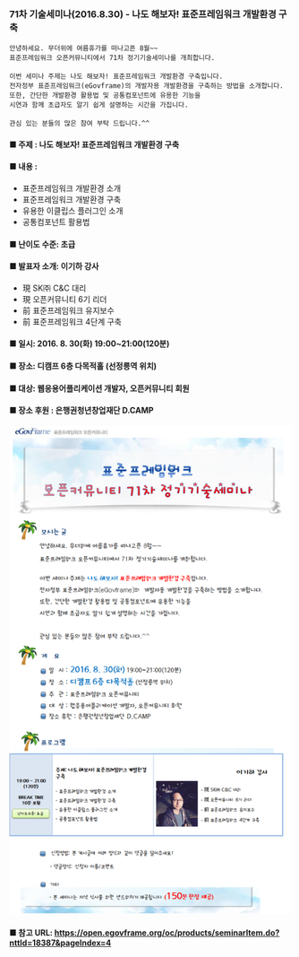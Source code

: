 ### 71차 기술세미나(2016.8.30) - 나도 해보자! 표준프레임워크 개발환경 구축
    안녕하세요. 무더위에 여름휴가를 떠나고픈 8월~~
    표준프레임워크 오픈커뮤니티에서 71차 정기기술세미나를 개최합니다.
    
    이번 세미나 주제는 나도 해보자! 표준프레임워크 개발환경 구축입니다.
    전자정부 표준프레임워크(eGovframe)의 개발자용 개발환경을 구축하는 방법을 소개합니다.
    또한, 간단한 개발환경 활용법 및 공통컴포넌트에 유용한 기능을
    시연과 함께 초급자도 알기 쉽게 설명하는 시간을 가집니다.
    
    관심 있는 분들의 많은 참여 부탁 드립니다.^^
    
#### ■ 주제 : 나도 해보자! 표준프레임워크 개발환경 구축
#### ■ 내용 :  
- 표준프레임워크 개발환경 소개
- 표준프레임워크 개발환경 구축
- 유용한 이클립스 플러그인 소개
- 공통컴포넌트 활용법
#### ■ 난이도 수준: 초급
#### ■ 발표자 소개: 이기하 강사
- 現 SK㈜ C&C 대리    
- 現 오픈커뮤니티 6기 리더
- 前 표준프레임워크 유지보수
- 前 표준프레임워크 4단계 구축
#### ■ 일시: 2016. 8. 30(화) 19:00~21:00(120분)
#### ■ 장소: 디캠프 6층 다목적홀 (선정릉역 위치)
#### ■ 대상: 웹응용어플리케이션 개발자, 오픈커뮤니티 회원
#### ■ 장소 후원 : 은행권청년창업재단 D.CAMP
    
![poster](image/oc71.png)
    
#### ■ 참고 URL: https://open.egovframe.org/oc/products/seminarItem.do?nttId=18387&pageIndex=4